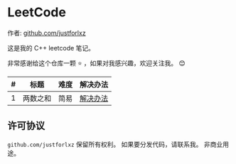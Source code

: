 # LeetCode

作者: [github.com/justforlxz](https://github.com/justforlxz)

这是我的 C++ leetcode 笔记。

非常感谢给这个仓库一颗 :star: ，如果对我感兴趣，欢迎关注我。 :blush:

\# | 标题 | 难度 | 解决办法
---|---|---|---
1 | 两数之和 | 简易 | [解决办法](./algorithms/1.%20Two%20Sum/)

## 许可协议

`github.com/justforlxz` 保留所有权利。 如果要分发代码，请联系我。 非商业用途。
